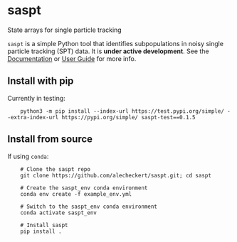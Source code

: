 # saspt

State arrays for single particle tracking

`saspt` is a simple Python tool that identifies subpopulations in noisy single particle tracking (SPT) data. It is **under active development**. See the [Documentation](https://saspt.readthedocs.io/en/latest/) or [User Guide](https://github.com/alecheckert/saspt/blob/main/UserGuide.pdf) for more info.

## Install with pip

Currently in testing:
```
    python3 -m pip install --index-url https://test.pypi.org/simple/ --extra-index-url https://pypi.org/simple/ saspt-test==0.1.5
```

## Install from source

If using `conda`:
```
    # Clone the saspt repo
    git clone https://github.com/alecheckert/saspt.git; cd saspt

    # Create the saspt_env conda environment
    conda env create -f example_env.yml
   
    # Switch to the saspt_env conda environment
    conda activate saspt_env

    # Install saspt
    pip install .
```
